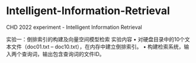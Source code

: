 # Intelligent-Information-Retrieval
CHD 2022 experiment - Intelligent Information Retrieval

实验一：倒排索引的构建及向量空间模型检索
实验内容
•   对硬盘目录中的10个文本文件（doc01.txt – doc10.txt），在内存中建立倒排索引。
•   构建检索系统，输入两个查询词，输出包含查询词的文件ID。
